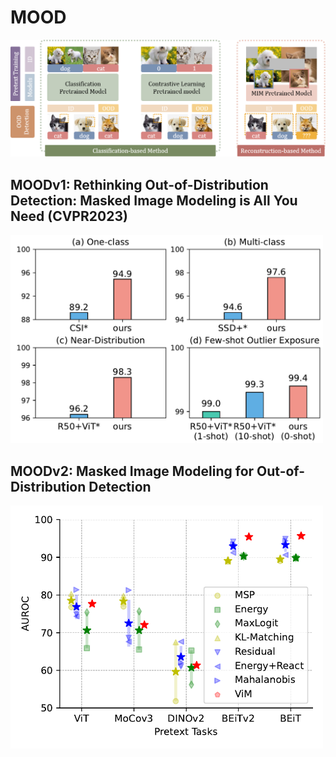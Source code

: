 # MOOD
![moodv2](MOODv2/imgs/framework.png)

## MOODv1: Rethinking Out-of-Distribution Detection: Masked Image Modeling is All You Need (CVPR2023)
<img src="MOODv1/imgs/moodv1_performance.png" alt="moodv1" width="500">

## MOODv2: Masked Image Modeling for Out-of-Distribution Detection
<img src="MOODv2/imgs/performance.png" alt="moodv2" width="500">